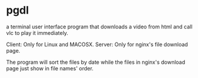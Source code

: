# pgdl

a terminal user interface program that downloads a video from html and call vlc to play it immediately.

Client: Only for Linux and MACOSX.
Server: Only for nginx's file download page.
    
The program will sort the files by date while the files in nginx's download page just show in file names' order.

